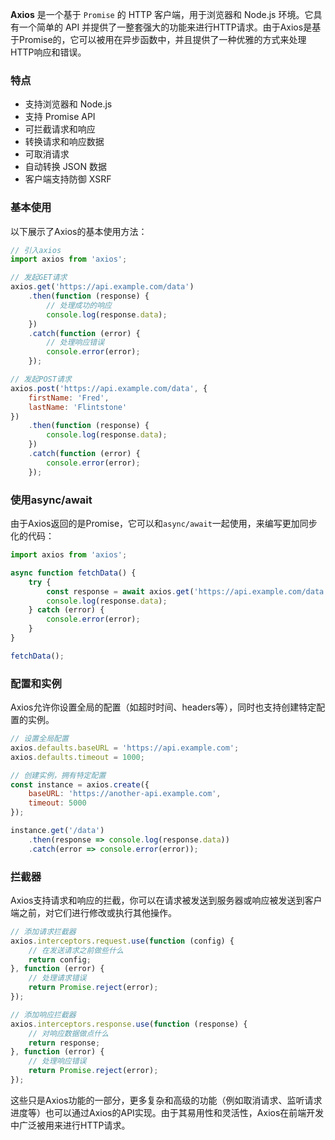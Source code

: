 **Axios** 是一个基于 `Promise` 的 HTTP 客户端，用于浏览器和 Node.js 环境。它具有一个简单的 API 并提供了一整套强大的功能来进行HTTP请求。由于Axios是基于Promise的，它可以被用在异步函数中，并且提供了一种优雅的方式来处理HTTP响应和错误。

### 特点
- 支持浏览器和 Node.js
- 支持 Promise API
- 可拦截请求和响应
- 转换请求和响应数据
- 可取消请求
- 自动转换 JSON 数据
- 客户端支持防御 XSRF

### 基本使用
以下展示了Axios的基本使用方法：

```javascript
// 引入axios
import axios from 'axios'; 

// 发起GET请求
axios.get('https://api.example.com/data')
    .then(function (response) {
        // 处理成功的响应
        console.log(response.data);
    })
    .catch(function (error) {
        // 处理响应错误
        console.error(error);
    });

// 发起POST请求
axios.post('https://api.example.com/data', {
    firstName: 'Fred',
    lastName: 'Flintstone'
})
    .then(function (response) {
        console.log(response.data);
    })
    .catch(function (error) {
        console.error(error);
    });
```

### 使用async/await
由于Axios返回的是Promise，它可以和`async/await`一起使用，来编写更加同步化的代码：

```javascript
import axios from 'axios'; 

async function fetchData() {
    try {
        const response = await axios.get('https://api.example.com/data');
        console.log(response.data);
    } catch (error) {
        console.error(error);
    }
}

fetchData();
```

### 配置和实例
Axios允许你设置全局的配置（如超时时间、headers等），同时也支持创建特定配置的实例。

```javascript
// 设置全局配置
axios.defaults.baseURL = 'https://api.example.com';
axios.defaults.timeout = 1000;

// 创建实例，拥有特定配置
const instance = axios.create({
    baseURL: 'https://another-api.example.com',
    timeout: 5000
});

instance.get('/data')
    .then(response => console.log(response.data))
    .catch(error => console.error(error));
```

### 拦截器
Axios支持请求和响应的拦截，你可以在请求被发送到服务器或响应被发送到客户端之前，对它们进行修改或执行其他操作。

```javascript
// 添加请求拦截器
axios.interceptors.request.use(function (config) {
    // 在发送请求之前做些什么
    return config;
}, function (error) {
    // 处理请求错误
    return Promise.reject(error);
});

// 添加响应拦截器
axios.interceptors.response.use(function (response) {
    // 对响应数据做点什么
    return response;
}, function (error) {
    // 处理响应错误
    return Promise.reject(error);
});
```

这些只是Axios功能的一部分，更多复杂和高级的功能（例如取消请求、监听请求进度等）也可以通过Axios的API实现。由于其易用性和灵活性，Axios在前端开发中广泛被用来进行HTTP请求。